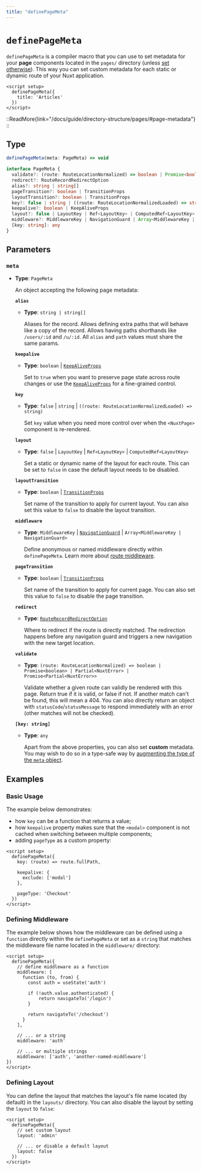 ```yaml
---
title: "definePageMeta"
---
```


# `definePageMeta`

`definePageMeta` is a compiler macro that you can use to set metadata for your **page** components located in the `pages/` directory (unless [set otherwise](https://v3.nuxtjs.org/api/configuration/nuxt-config#pages)). This way you can set custom metadata for each static or dynamic route of your Nuxt application.

```vue [pages/some-page.vue]
<script setup>
  definePageMeta({
    title: 'Articles'
  })
</script>
```

::ReadMore{link="/docs/guide/directory-structure/pages/#page-metadata"}
::

## Type

```ts
definePageMeta(meta: PageMeta) => void

interface PageMeta {
  validate?: (route: RouteLocationNormalized) => boolean | Promise<boolean> | Partial<NuxtError> | Promise<Partial<NuxtError>>
  redirect?: RouteRecordRedirectOption
  alias?: string | string[]
  pageTransition?: boolean | TransitionProps
  layoutTransition?: boolean | TransitionProps
  key?: false | string | ((route: RouteLocationNormalizedLoaded) => string)
  keepalive?: boolean | KeepAliveProps
  layout?: false | LayoutKey | Ref<LayoutKey> | ComputedRef<LayoutKey>
  middleware?: MiddlewareKey | NavigationGuard | Array<MiddlewareKey | NavigationGuard>
  [key: string]: any
}
```

## Parameters

### `meta`

- **Type**: `PageMeta`

  An object accepting the following page metadata:

  **`alias`**

  - **Type**: `string | string[]`

    Aliases for the record. Allows defining extra paths that will behave like a copy of the record. Allows having paths shorthands like `/users/:id` and `/u/:id`. All `alias` and `path` values must share the same params.

  **`keepalive`**

  - **Type**: `boolean` | [`KeepAliveProps`](https://vuejs.org/api/built-in-components.html#keepalive)

    Set to `true` when you want to preserve page state across route changes or use the [`KeepAliveProps`](https://vuejs.org/api/built-in-components.html#keepalive) for a fine-grained control.

  **`key`**

  - **Type**: `false` | `string` | `((route: RouteLocationNormalizedLoaded) => string)`

    Set `key` value when you need more control over when the `<NuxtPage>` component is re-rendered.

  **`layout`**

  - **Type**: `false` | `LayoutKey` | `Ref<LayoutKey>` | `ComputedRef<LayoutKey>`

    Set a static or dynamic name of the layout for each route. This can be set to `false` in case the default layout needs to be disabled.

  **`layoutTransition`**

  - **Type**: `boolean` | [`TransitionProps`](https://vuejs.org/api/built-in-components.html#transition)

    Set name of the transition to apply for current layout. You can also set this value to `false` to disable the layout transition.

  **`middleware`**

  - **Type**: `MiddlewareKey` | [`NavigationGuard`](https://router.vuejs.org/api/interfaces/NavigationGuard.html#navigationguard) | `Array<MiddlewareKey | NavigationGuard>`

    Define anonymous or named middleware directly within `definePageMeta`. Learn more about [route middleware](/docs/guide/directory-structure/middleware).

  **`pageTransition`**

  - **Type**: `boolean` | [`TransitionProps`](https://vuejs.org/api/built-in-components.html#transition)

    Set name of the transition to apply for current page. You can also set this value to `false` to disable the page transition.

  **`redirect`**

  - **Type**: [`RouteRecordRedirectOption`](https://router.vuejs.org/guide/essentials/redirect-and-alias.html#redirect-and-alias)

    Where to redirect if the route is directly matched. The redirection happens before any navigation guard and triggers a new navigation with the new target location.

  **`validate`**

  - **Type**: `(route: RouteLocationNormalized) => boolean | Promise<boolean> | Partial<NuxtError> | Promise<Partial<NuxtError>>`

    Validate whether a given route can validly be rendered with this page. Return true if it is valid, or false if not. If another match can't be found, this will mean a 404. You can also directly return an object with `statusCode`/`statusMessage` to respond immediately with an error (other matches will not be checked).

  **`[key: string]`**

  - **Type**: `any`

    Apart from the above properties, you can also set **custom** metadata. You may wish to do so in a type-safe way by [augmenting the type of the `meta` object](/docs/guide/directory-structure/pages/#typing-custom-metadata).

## Examples

### Basic Usage

The example below demonstrates:

- how `key` can be a function that returns a value;
- how `keepalive` property makes sure that the `<modal>` component is not cached when switching between multiple components;
- adding `pageType` as a custom property:

```vue [pages/some-page.vue]
<script setup>
  definePageMeta({
    key: (route) => route.fullPath,

    keepalive: {
      exclude: ['modal']
    },

    pageType: 'Checkout'
  })
</script>
```

### Defining Middleware

The example below shows how the middleware can be defined using a `function` directly within the `definePageMeta` or set as a `string` that matches the middleware file name located in the `middleware/` directory:

```vue [pages/some-page.vue]
<script setup>
  definePageMeta({
    // define middleware as a function
    middleware: [
      function (to, from) {
        const auth = useState('auth')

        if (!auth.value.authenticated) {
            return navigateTo('/login')
        }

        return navigateTo('/checkout')
      }
    ],

    // ... or a string
    middleware: 'auth'

    // ... or multiple strings
    middleware: ['auth', 'another-named-middleware']
})
</script>
```

### Defining Layout

You can define the layout that matches the layout's file name located (by default) in the `layouts/` directory. You can also disable the layout by setting the `layout` to `false`:

```vue [pages/some-page.vue]
<script setup>
  definePageMeta({
    // set custom layout
    layout: 'admin'

    // ... or disable a default layout
    layout: false
  })
</script>
```
